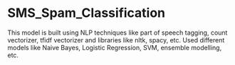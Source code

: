 # SMS_Spam_Classification
This model is built using NLP techniques like part of speech tagging, count vectorizer, tfidf vectorizer and libraries like nltk, spacy, etc. Used different models like Naive Bayes, Logistic Regression, SVM, ensemble modelling, etc.
